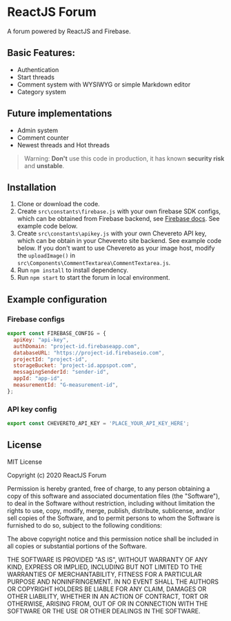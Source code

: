 # ReactJS Forum

A forum powered by ReactJS and Firebase.

## Basic Features:
* Authentication
* Start threads
* Comment system with WYSIWYG or simple Markdown editor
* Category system

## Future implementations
* Admin system
* Comment counter
* Newest threads and Hot threads

> Warning: **Don't** use this code in production, it has known **security risk** and **unstable**.

## Installation

1. Clone or download the code.
2. Create `src\constants\firebase.js` with your own firebase SDK configs, which can be obtained from Firebase backend, see [Firebase docs](https://firebase.google.com/docs/web/setup?authuser=0#add-sdks-initialize). See example code below.
3. Create `src\constants\apikey.js` with your own Chevereto API key, which can be obtain in your Chevereto site backend. See example code below. If you don't want to use Chevereto as your image host, modify the `uploadImage()` in `src\Components\CommentTextarea\CommentTextarea.js`.
4. Run `npm install` to install dependency.
5. Run `npm start` to start the forum in local environment.

## Example configuration

### Firebase configs

```javascript
export const FIREBASE_CONFIG = {
  apiKey: "api-key",
  authDomain: "project-id.firebaseapp.com",
  databaseURL: "https://project-id.firebaseio.com",
  projectId: "project-id",
  storageBucket: "project-id.appspot.com",
  messagingSenderId: "sender-id",
  appId: "app-id",
  measurementId: "G-measurement-id",
};
```

### API key config

``` javascript
export const CHEVERETO_API_KEY = 'PLACE_YOUR_API_KEY_HERE';
```

## License

MIT License

Copyright (c) 2020 ReactJS Forum

Permission is hereby granted, free of charge, to any person obtaining a copy
of this software and associated documentation files (the "Software"), to deal
in the Software without restriction, including without limitation the rights
to use, copy, modify, merge, publish, distribute, sublicense, and/or sell
copies of the Software, and to permit persons to whom the Software is
furnished to do so, subject to the following conditions:

The above copyright notice and this permission notice shall be included in all
copies or substantial portions of the Software.

THE SOFTWARE IS PROVIDED "AS IS", WITHOUT WARRANTY OF ANY KIND, EXPRESS OR
IMPLIED, INCLUDING BUT NOT LIMITED TO THE WARRANTIES OF MERCHANTABILITY,
FITNESS FOR A PARTICULAR PURPOSE AND NONINFRINGEMENT. IN NO EVENT SHALL THE
AUTHORS OR COPYRIGHT HOLDERS BE LIABLE FOR ANY CLAIM, DAMAGES OR OTHER
LIABILITY, WHETHER IN AN ACTION OF CONTRACT, TORT OR OTHERWISE, ARISING FROM,
OUT OF OR IN CONNECTION WITH THE SOFTWARE OR THE USE OR OTHER DEALINGS IN THE
SOFTWARE.